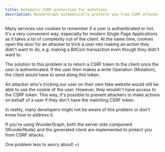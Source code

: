 ```yaml
---
title: Automatic CSRF protection for mutations
description: WunderGraph automatically protects you from CSRF attacks
---
```


Many services use cookies to remember if a user is authenticated or not.
It's a very convenient way, especially for modern Single Page Applications as it takes a lot of complexity out of the client.
At the same time, cookies open the door for an attacker to trick a user into making an action they didn't want to do, e.g. making a BitCoin transaction even though they didn't want to.

The solution to this problem is to return a CSRF token to the client once the user is authenticated.
If the user then makes a write Operation (Mutation), the client would have to send along this token.

An attacker who's tricking our user on their own fake website would still be able to use the cookie of the user.
However, they wouldn't have access to the CSRF token.
This way, it's possible to prevent attackers to make actions on behalf of a user if they don't have the matching CSRF token.

In reality, many developers might not be aware of this problem or don't know how to address it.

If you're using WunderGraph, both the server side component (WunderNode) and the generated client are implemented to protect you from CSRF attacks.

One problem less to worry about! =)
